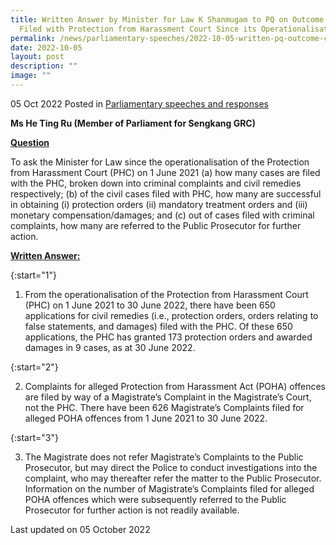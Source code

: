 ```yaml
---
title: Written Answer by Minister for Law K Shanmugam to PQ on Outcome of Cases
  Filed with Protection from Harassment Court Since its Operationalisation
permalink: /news/parliamentary-speeches/2022-10-05-written-pq-outcome-cases-filed-phc-since-operationalisation/
date: 2022-10-05
layout: post
description: ""
image: ""
---
```

05 Oct 2022 Posted in [Parliamentary speeches and responses](/news/parliamentary-speeches)

**Ms He Ting Ru (Member of Parliament for Sengkang GRC)**

**<b><u>Question</u></b>**

To ask the Minister for Law since the operationalisation of the Protection from Harassment Court (PHC) on 1 June 2021 (a) how many cases are filed with the PHC, broken down into criminal complaints and civil remedies respectively; (b) of the civil cases filed with PHC, how many are successful in obtaining (i) protection orders (ii) mandatory treatment orders and (iii) monetary compensation/damages; and (c) out of cases filed with criminal complaints, how many are referred to the Public Prosecutor for further action.

**<b><u>Written Answer:</u></b>** 

{:start="1"}

1. From the operationalisation of the Protection from Harassment Court (PHC) on 1 June 2021 to 30 June 2022, there have been 650 applications for civil remedies (i.e., protection orders, orders relating to false statements, and damages) filed with the PHC. Of these 650 applications, the PHC has granted 173 protection orders and awarded damages in 9 cases, as at 30 June 2022.

{:start="2"}

2.  Complaints for alleged Protection from Harassment Act (POHA) offences are filed by way of a Magistrate’s Complaint in the Magistrate’s Court, not the PHC. There have been 626 Magistrate’s Complaints filed for alleged POHA offences from 1 June 2021 to 30 June 2022.

{:start="3"}

3. The Magistrate does not refer Magistrate’s Complaints to the Public Prosecutor, but may direct the Police to conduct investigations into the complaint, who may thereafter refer the matter to the Public Prosecutor. Information on the number of Magistrate’s Complaints filed for alleged POHA offences which were subsequently referred to the Public Prosecutor for further action is not readily available.

<p class="right-side-updated">Last updated on 05 October 2022</p>
